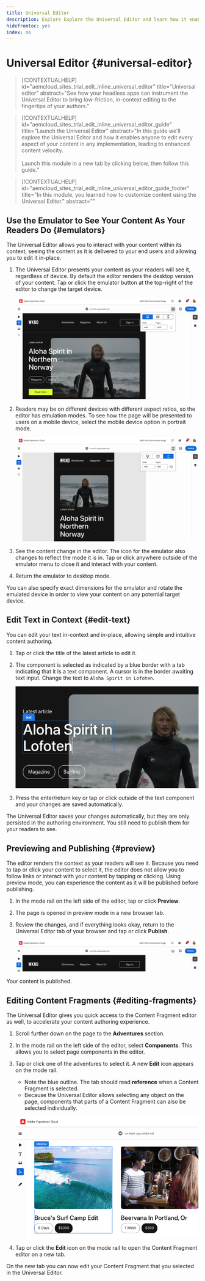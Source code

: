 ```yaml
---
title: Universal Editor
description: Explore Explore the Universal Editor and learn how it enables anyone to edit any aspect of your content in any implementation.
hidefromtoc: yes
index: no
---
```


# Universal Editor {#universal-editor}

>[!CONTEXTUALHELP]
>id="aemcloud_sites_trial_edit_inline_universal_editor"
>title="Universal editor"
>abstract="See how your headless apps can instrument the Universal Editor to bring low-friction, in-context editing to the fingertips of your authors."

>[!CONTEXTUALHELP]
>id="aemcloud_sites_trial_edit_inline_universal_editor_guide"
>title="Launch the Universal Editor"
>abstract="In this guide we'll explore the Universal Editor and how it enables anyone to edit every aspect of your content in any implementation, leading to enhanced content velocity.<br><br>Launch this module in a new tab by clicking below, then follow this guide."

>[!CONTEXTUALHELP]
>id="aemcloud_sites_trial_edit_inline_universal_editor_guide_footer"
>title="In this module, you learned how to customize content using the Universal Editor."
>abstract=""

## Use the Emulator to See Your Content As Your Readers Do {#emulators}

The Universal Editor allows you to interact with your content within its context, seeing the content as it is delivered to your end users and allowing you to edit it in-place.

1. The Universal Editor presents your content as your readers will see it, regardless of device. By default the editor renders the desktop version of your content. Tap or click the emulator button at the top-right of the editor to change the target device.

   ![The emulator menu item](assets/do-not-localize/ue-emulator-1.png)

1. Readers may be on different devices with different aspect ratios, so the editor has emulation modes. To see how the page will be presented to users on a mobile device, select the mobile device option in portrait mode. 

   ![The emulator menu item](assets/do-not-localize/ue-emulator-3.png)

1. See the content change in the editor. The icon for the emulator also changes to reflect the mode it is in. Tap or click anywhere outside of the emulator menu to close it and interact with your content.

1. Return the emulator to desktop mode.

You can also specify exact dimensions for the emulator and rotate the emulated device in order to view your content on any potential target device.

## Edit Text in Context {#edit-text}

You can edit your text in-context and in-place, allowing simple and intuitive content authoring.

1. Tap or click the title of the latest article to edit it.

1. The component is selected as indicated by a blue border with a tab indicating that it is a text component. A cursor is in the border awaiting text input. Change the text to `Aloha Spirit in Lofoten`.

   ![Editing text in the Universal Editor](assets/do-not-localize/ue-edit-text-2.png)

1. Press the enter/return key or tap or click outside of the text component and your changes are saved automatically.

The Universal Editor saves your changes automatically, but they are only persisted in the authoring environment. You still need to publish them for your readers to see.

## Previewing and Publishing {#preview}

The editor renders the context as your readers will see it. Because you need to tap or click your content to select it, the editor does not allow you to follow links or interact with your content by tapping or clicking. Using preview mode, you can experience the content as it will be published before publishing.

1. In the mode rail on the left side of the editor, tap or click **Preview**.

1. The page is opened in preview mode in a new browser tab.

1. Review the changes, and if everything looks okay, return to the Universal Editor tab of your browser and tap or click **Publish**.

   ![The preview and publish menu items](assets/do-not-localize/ue-preview-publish.png)

Your content is published.

## Editing Content Fragments {#editing-fragments}

The Universal Editor gives you quick access to the Content Fragment editor as well, to accelerate your content authoring experience.

1. Scroll further down on the page to the **Adventures** section.

1. In the mode rail on the left side of the editor, select **Components**. This allows you to select page components in the editor.

1. Tap or click one of the adventures to select it. A new **Edit** icon appears on the mode rail.

   * Note the blue outline. The tab should read **reference** when a Content Fragment is selected.
   * Because the Universal Editor allows selecting any object on the page, components that parts of a Content Fragment can also be selected individually.

   ![Selecting Content Fragments in the Universal Editor](assets/do-not-localize/ue-content-fragments.png)

1. Tap or click the **Edit** icon on the mode rail to open the Content Fragment editor on a new tab.

On the new tab you can now edit your Content Fragment that you selected in the Universal Editor.
